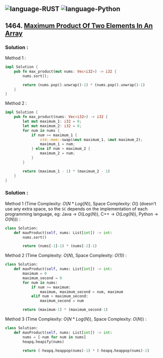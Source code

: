 ![language-RUST](https://img.shields.io/badge/%20-RUST-8d4004?style=for-the-badge&logo=RUST)
![language-Python](https://img.shields.io/badge/%20-Python-ffd43b?style=for-the-badge&logo=PYTHON)
---

## 1464. [Maximum Product Of Two Elements In An Array](https://leetcode.com/problems/maximum-product-of-two-elements-in-an-array)

### Solution :

Method 1 :
```rust
impl Solution {
    pub fn max_product(mut nums: Vec<i32>) -> i32 {
        nums.sort();

        return (nums.pop().unwrap()-1) * (nums.pop().unwrap()-1)
    }
}
```

Method 2 :
```rust
impl Solution {
    pub fn max_product(nums: Vec<i32>) -> i32 {
        let mut maximum_1: i32 = 0;
        let mut maximum_2: i32 = 0;
        for num in nums {
            if num >= maximum_1 {
                std::mem::swap(&mut maximum_1, &mut maximum_2);
                maximum_1 = num;
            } else if num > maximum_2 {
                maximum_2 = num;
            }
        }

        return (maximum_1 - 1) * (maximum_2 - 1)
    }
}
```

### Solution :

Method 1 (Time Complexity: $O(N*Log(N))$, Space Complexity: $O()$ (doesn't use any extra space, so the `SC` depends on the implementation of each programming language, eg: Java -> $O(Log(N))$, C++ -> $O(Log(N))$, Python -> $O(N)$)) :
```python
class Solution:
    def maxProduct(self, nums: List[int]) -> int:
        nums.sort()

        return (nums[-1]-1) * (nums[-2]-1)
```

Method 2 (Time Complexity: $O(N)$, Space Complexity: $O(1)$) :
```python
class Solution:
    def maxProduct(self, nums: List[int]) -> int:
        maximum = 0
        maximum_second = 0
        for num in nums:
            if num >= maximum:
                maximum, maximum_second = num, maximum
            elif num > maximum_second:
                maximum_second = num

        return (maximum-1) * (maximum_second-1)
```

Method 3 (Time Complexity: $O(N*Log(N))$, Space Complexity: $O(N)$) :
```python
class Solution:
    def maxProduct(self, nums: List[int]) -> int:
        nums = [-num for num in nums]
        heapq.heapify(nums)

        return (-heapq.heappop(nums)-1) * (-heapq.heappop(nums)-1)
```
